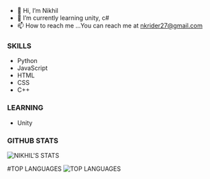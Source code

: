 - 👋 Hi, I’m Nikhil
- 🌱 I’m currently learning unity, c#
- 📫 How to reach me ...You can reach me at nkrider27@gmail.com

### SKILLS

- Python
- JavaScript
- HTML
- CSS
- C++
### LEARNING
- Unity

### GITHUB STATS

![NIKHIL'S STATS](https://github-readme-stats.vercel.app/api?username=JustNikhill&count_private=true&show_icons=true&theme=radical)

#TOP LANGUAGES
![TOP LANGUAGES](https://github-readme-stats.vercel.app/api/top-langs/?username=JustNikhill&show_icons=true&theme=radical)



<!---
JustNikhill/JustNikhill is a ✨ special ✨ repository because its `README.md` (this file) appears on your GitHub profile.
You can click the Preview link to take a look at your changes.
--->
